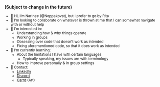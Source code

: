 <b>(Subject to change in the future)</b>
<small>
- 🌼 Hi, I’m Narinee (@Noppakovat), but I prefer to go by Rita
- 💐 I’m looking to collaborate on whatever is thrown at me that I can somewhat navigate with or without help
- 🌻 I’m interested in:
  - Understanding how & why things operate
  - Working in groups
  - Obsessing over code that doesn't work as intended
  - Fixing aforementioned code, so that it does work as intended
- 🌱 I’m currently learning:
  - About the limitations I have with certain languages
    - Typically speaking, my issues are with terminology
  - How to improve personally & in group settings
- 🌸 Contact: 
  - <a href="https://www.linkedin.com/in/noppakovat/">LinkedIn</a>
  - <a href="https://discordhub.com/profile/123627323336425478">Discord</a>
  - <a href="https://kritacism.carrd.co">Carrd</a> (Art)
</small>
